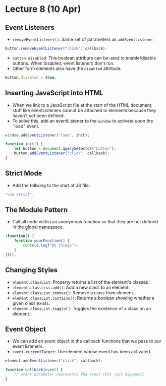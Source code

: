 # Lecture 8 (10 Apr)

## Event Listeners

- `removeEventListener()`: Same set of parameters as `addEventListener`.

```javascript
button.removeEventListener("click", callback);
```

- `button.disabled`: This boolean attribute can be used to enable/disable buttons. When disabled, event listeners don't run.
- Other form elements also have the `disabled` attribute.

```javascript
button.disabled = true;
```

## Inserting JavaScript into HTML

- When we link to a JavaScript file at the start of the HTML document, stuff like eventListeners cannot be attached to elements because they haven't yet been defined.
- To solve this, add an eventListener to the `window` to activate upon the "load" event.

```javascript
window.addEventListener("load", init);

function init() {
    let button = document.querySelector("button");
    button.addEventListener("click", callback);
}
```

## Strict Mode

- Add the follwing to the start of JS file:

```javascript
"use strict";
```

## The Module Pattern

- Call all code within an anonymous function so that they are not defined in the global namespace.

```javascript
(function() {
    function yourFunction() {
        console.log("Do things");
    }
})();
```

## Changing Styles

- `element.classList`: Property returns a list of the element's classes.
- `element.classList.add()`: Add a new class to an element.
- `element.classList.remove()`: Remove a class from element.
- `element.classList.contains()`: Returns a boolean showing whether a given class exists.
- `element.classList.toggle()`: Toggles the existence of a class on an element.

## Event Object

- We can add an event object in the callback functions that we pass to our event listeners.
- `event.currentTarget`: The element whose event has been activated.

```javascript
element.addEventListener("click", callback);

function callback(event) {
    // event parameter represents the event that just happened.
}
```
